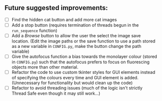 ## Future suggested improvements:
- [ ] Find the hidden cat button and add more cat images
- [ ] Add a stop button (requires termination of threads begun in the `run_sequence` function)
- [ ] Add a *Browse* button to allow the user the select the image save location. (Edit the image paths or the save function to use a path stored as a new variable in `CONFIG.py`, make the button change the path variable)
- [ ] Give the autofocus function a bias towards the monolayer colour (stored in `CONFIG.py`) such that the autofocus prefers to focus on fluorescing objects more than other material.
- [ ] Refactor the code to use custom tkinter styles for GUI elements instead of specifying the colours every time and GUI element is added. (Unnecessary for functionality but would clean up the code)
- [ ] Refactor to avoid threading issues (much of the logic isn't strictly Thread Safe even though it may still work...)
